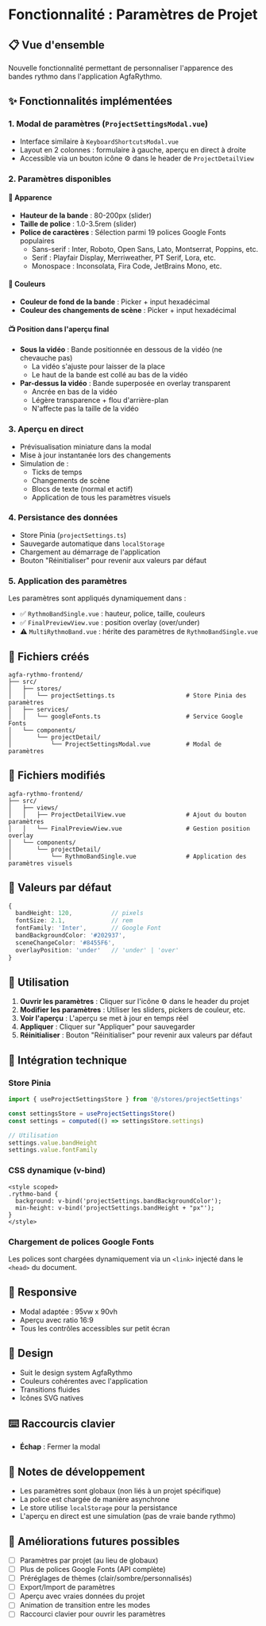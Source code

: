 # Fonctionnalité : Paramètres de Projet

## 📋 Vue d'ensemble

Nouvelle fonctionnalité permettant de personnaliser l'apparence des bandes rythmo dans l'application AgfaRythmo.

## ✨ Fonctionnalités implémentées

### 1. **Modal de paramètres** (`ProjectSettingsModal.vue`)
- Interface similaire à `KeyboardShortcutsModal.vue`
- Layout en 2 colonnes : formulaire à gauche, aperçu en direct à droite
- Accessible via un bouton icône ⚙️ dans le header de `ProjectDetailView`

### 2. **Paramètres disponibles**

#### 🎨 Apparence
- **Hauteur de la bande** : 80-200px (slider)
- **Taille de police** : 1.0-3.5rem (slider)
- **Police de caractères** : Sélection parmi 19 polices Google Fonts populaires
  - Sans-serif : Inter, Roboto, Open Sans, Lato, Montserrat, Poppins, etc.
  - Serif : Playfair Display, Merriweather, PT Serif, Lora, etc.
  - Monospace : Inconsolata, Fira Code, JetBrains Mono, etc.

#### 🎨 Couleurs
- **Couleur de fond de la bande** : Picker + input hexadécimal
- **Couleur des changements de scène** : Picker + input hexadécimal

#### 📺 Position dans l'aperçu final
- **Sous la vidéo** : Bande positionnée en dessous de la vidéo (ne chevauche pas)
  - La vidéo s'ajuste pour laisser de la place
  - Le haut de la bande est collé au bas de la vidéo
- **Par-dessus la vidéo** : Bande superposée en overlay transparent
  - Ancrée en bas de la vidéo
  - Légère transparence + flou d'arrière-plan
  - N'affecte pas la taille de la vidéo

### 3. **Aperçu en direct**
- Prévisualisation miniature dans la modal
- Mise à jour instantanée lors des changements
- Simulation de :
  - Ticks de temps
  - Changements de scène
  - Blocs de texte (normal et actif)
  - Application de tous les paramètres visuels

### 4. **Persistance des données**
- Store Pinia (`projectSettings.ts`)
- Sauvegarde automatique dans `localStorage`
- Chargement au démarrage de l'application
- Bouton "Réinitialiser" pour revenir aux valeurs par défaut

### 5. **Application des paramètres**

Les paramètres sont appliqués dynamiquement dans :
- ✅ `RythmoBandSingle.vue` : hauteur, police, taille, couleurs
- ✅ `FinalPreviewView.vue` : position overlay (over/under)
- ⚠️ `MultiRythmoBand.vue` : hérite des paramètres de `RythmoBandSingle.vue`

## 📁 Fichiers créés

```
agfa-rythmo-frontend/
├── src/
│   ├── stores/
│   │   └── projectSettings.ts                    # Store Pinia des paramètres
│   ├── services/
│   │   └── googleFonts.ts                        # Service Google Fonts
│   └── components/
│       └── projectDetail/
│           └── ProjectSettingsModal.vue          # Modal de paramètres
```

## 📝 Fichiers modifiés

```
agfa-rythmo-frontend/
├── src/
│   ├── views/
│   │   ├── ProjectDetailView.vue                 # Ajout du bouton paramètres
│   │   └── FinalPreviewView.vue                  # Gestion position overlay
│   └── components/
│       └── projectDetail/
│           └── RythmoBandSingle.vue              # Application des paramètres visuels
```

## 🎯 Valeurs par défaut

```typescript
{
  bandHeight: 120,           // pixels
  fontSize: 2.1,             // rem
  fontFamily: 'Inter',       // Google Font
  bandBackgroundColor: '#202937',
  sceneChangeColor: '#8455F6',
  overlayPosition: 'under'   // 'under' | 'over'
}
```

## 🚀 Utilisation

1. **Ouvrir les paramètres** : Cliquer sur l'icône ⚙️ dans le header du projet
2. **Modifier les paramètres** : Utiliser les sliders, pickers de couleur, etc.
3. **Voir l'aperçu** : L'aperçu se met à jour en temps réel
4. **Appliquer** : Cliquer sur "Appliquer" pour sauvegarder
5. **Réinitialiser** : Bouton "Réinitialiser" pour revenir aux valeurs par défaut

## 🔧 Intégration technique

### Store Pinia
```typescript
import { useProjectSettingsStore } from '@/stores/projectSettings'

const settingsStore = useProjectSettingsStore()
const settings = computed(() => settingsStore.settings)

// Utilisation
settings.value.bandHeight
settings.value.fontFamily
```

### CSS dynamique (v-bind)
```vue
<style scoped>
.rythmo-band {
  background: v-bind('projectSettings.bandBackgroundColor');
  min-height: v-bind('projectSettings.bandHeight + "px"');
}
</style>
```

### Chargement de polices Google Fonts
Les polices sont chargées dynamiquement via un `<link>` injecté dans le `<head>` du document.

## 📱 Responsive

- Modal adaptée : 95vw x 90vh
- Aperçu avec ratio 16:9
- Tous les contrôles accessibles sur petit écran

## 🎨 Design

- Suit le design system AgfaRythmo
- Couleurs cohérentes avec l'application
- Transitions fluides
- Icônes SVG natives

## ⌨️ Raccourcis clavier

- **Échap** : Fermer la modal

## 🐛 Notes de développement

- Les paramètres sont globaux (non liés à un projet spécifique)
- La police est chargée de manière asynchrone
- Le store utilise `localStorage` pour la persistance
- L'aperçu en direct est une simulation (pas de vraie bande rythmo)

## 🔮 Améliorations futures possibles

- [ ] Paramètres par projet (au lieu de globaux)
- [ ] Plus de polices Google Fonts (API complète)
- [ ] Préréglages de thèmes (clair/sombre/personnalisés)
- [ ] Export/Import de paramètres
- [ ] Aperçu avec vraies données du projet
- [ ] Animation de transition entre les modes
- [ ] Raccourci clavier pour ouvrir les paramètres

